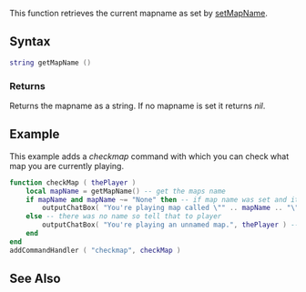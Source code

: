 This function retrieves the current mapname as set by [setMapName](/setMapName.md "wikilink").

Syntax
------

``` lua
string getMapName ()
```

### Returns

Returns the mapname as a string. If no mapname is set it returns *nil*.

Example
-------

This example adds a *checkmap* command with which you can check what map you are currently playing.

``` lua
function checkMap ( thePlayer )
    local mapName = getMapName() -- get the maps name
    if mapName and mapName ~= "None" then -- if map name was set and it isn't "None" (default map name)
        outputChatBox( "You're playing map called \"" .. mapName .. "\"", thePlayer ) -- print out the map name
    else -- there was no name so tell that to player
        outputChatBox( "You're playing an unnamed map.", thePlayer ) -- print out the message
    end
end
addCommandHandler ( "checkmap", checkMap )
```

See Also
--------
